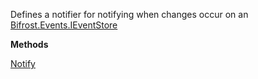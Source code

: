 Defines a notifier for notifying when changes occur on an [Bifrost.Events.IEventStore](Bifrost.Events.IEventStore)

**Methods**

[Notify](Bifrost.Events.IEventStoreChangeNotifier.Notify)
